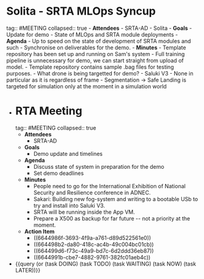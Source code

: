# Solita - SRTA MLOps Syncup
tag:: #MEETING
collapsed:: true
	- **Attendees**
		- SRTA-AD
		- Solita
	- **Goals**
		- Update for demo
		- State of MLOps and SRTA module deployments
	- **Agenda**
		- Up to speed on the state of development of SRTA modules and such
		- Synchronise on deliverables for the demo.
	- **Minutes**
		- Template repository has been set up and running on Sam's system
			- Full training pipeline is unnecessary for demo, we can start straight from upload of model.
			- Template repository contains sample .bag files for testing purposes.
		- What drone is being targetted for demo?
			- Saluki V3
			- None in particular as it is regardless of frame
		- Segmentation -> Safe Landing is targeted for simulation only at the moment in a simulation world
- # RTA Meeting
  tag:: #MEETING
  collapsed:: true
	- **Attendees**
		- SRTA-AD
	- **Goals**
		- Demo update and timelines
	- **Agenda**
		- Discuss state of system in preparation for the demo
		- Set demo deadlines
	- **Minutes**
		- People need to go for the International Exhibition of National Security and Resilience conference in ADNEC.
		- Sakari: Building new fog-system and writing to a bootable USb to try and install into Saluki V3.
		- SRTA will be running inside the App VM.
		- Prepare a X500 as backup for far future -- not a priority at the moment.
	- **Action Item**
		- ((6644986f-3693-4f9a-a761-d89d522561e0))
		- ((664498b2-da80-418c-ac4b-49c004bc01cb))
		- ((664499d6-f73c-49a9-bd7c-6d2ddd36eb87))
		- ((6644991b-cbe7-4882-9761-382fc01aeb4c))
- {{query (or (task DOING) (task TODO) (task WAITING) (task NOW) (task LATER))}}